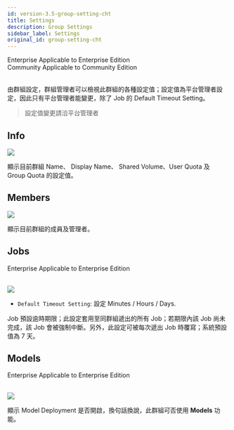```yaml
---
id: version-3.5-group-setting-cht
title: Settings
description: Group Settings
sidebar_label: Settings
original_id: group-setting-cht
---
```


<div class="label-sect">
  <div class="ee-only tooltip">Enterprise
    <span class="tooltiptext">Applicable to Enterprise Edition</span>
  </div>
  <div class="ce-only tooltip">Community
    <span class="tooltiptext">Applicable to Community Edition</span>
  </div>
</div>
<br>


由群組設定，群組管理者可以檢視此群組的各種設定值；設定值為平台管理者設定，因此只有平台管理者能變更，除了 Job 的 Default Timeout Setting。

>設定值變更請洽平台管理者

## Info

![](assets/group_setting_info.png)

顯示目前群組 Name、 Display Name、 Shared Volume、User Quota 及 Group Quota 的設定值。

## Members

![](assets/group_setting_member.png)

顯示目前群組的成員及管理者。

## Jobs

<div class="label-sect">
  <div class="ee-only tooltip">Enterprise
    <span class="tooltiptext">Applicable to Enterprise Edition</span>
  </div>
</div>
<br>

![](assets/group_setting_job.png)

+ `Default Timeout Setting`: 設定 Minutes / Hours / Days.

Job 預設逾時期限；此設定套用至同群組遞出的所有 Job；若期限內該 Job 尚未完成，該 Job 會被強制中斷。另外，此設定可被每次遞出 Job 時覆寫；系統預設值為 7 天。

## Models

<div class="label-sect">
  <div class="ee-only tooltip">Enterprise
    <span class="tooltiptext">Applicable to Enterprise Edition</span>
  </div>
</div>
<br>

![](assets/group_setting_model.png)

顯示 Model Deployment 是否開啟，換句話換說，此群組可否使用 **Models** 功能。
